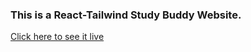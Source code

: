 ### This is a React-Tailwind Study Buddy Website.

[Click here to see it live](https://hrodriguez007.github.io/flappy-bird-game-js/)
